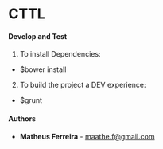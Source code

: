 CTTL
==========

#### Develop and Test
1. To install Dependencies:
  * $bower install

2. To build the project a DEV experience:
  * $grunt 

#### Authors

* **Matheus Ferreira** - <maathe.f@gmail.com>

